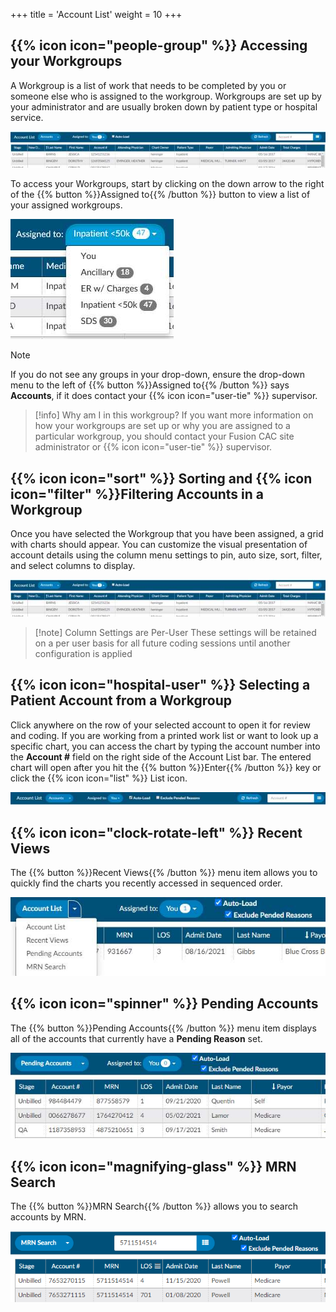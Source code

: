 +++
title = 'Account List'
weight = 10
+++

## {{% icon icon="people-group" %}} Accessing your Workgroups

A Workgroup is a list of work that needs to be completed by you or someone else who is assigned to the 
workgroup. Workgroups are set up by your administrator and are usually broken down by patient type or
hospital service. 

![Account List](image-005.jpg)

To access your Workgroups, start by clicking on the down arrow to the right of the 
{{% button %}}Assigned to{{% /button %}} button to view a list of your assigned workgroups.

![Assigned To](image-012.jpg)

> [!note]
If you do not see any groups in your drop-down, ensure the
drop-down menu to the left of {{% button %}}Assigned to{{% /button %}} says **Accounts**, if it does contact your {{% icon icon="user-tie" %}} supervisor.

> [!info] Why am I in this workgroup?
If you want more information on how your workgroups are set up or why you are assigned to a particular
workgroup, you should contact your Fusion CAC site administrator or {{% icon icon="user-tie" %}} supervisor.

## {{% icon icon="sort" %}} Sorting and  {{% icon icon="filter" %}}Filtering Accounts in a Workgroup

Once you have selected the Workgroup that you have been
assigned, a grid with charts should appear. You can customize
the visual presentation of account details using the column
menu settings to pin, auto size, sort, filter, and select columns to display.

![Account List](image-005.jpg)

> [!note] Column Settings are Per-User
> These settings will be retained on a per user basis for all future coding sessions until another
configuration is applied


## {{% icon icon="hospital-user" %}} Selecting a Patient Account from a Workgroup

Click anywhere on the row of your selected account to open it for review and coding.
If you are working from a printed work list or want to look up a specific chart, you can access the chart
by typing the account number into the **Account #** field on the right side of the Account List bar. The
entered chart will open after you hit the {{% button %}}Enter{{% /button %}} key or click the 
{{% icon icon="list" %}} List icon.

![Account Bar](image-010.jpg)

## {{% icon icon="clock-rotate-left" %}} Recent Views

The {{% button %}}Recent Views{{% /button %}} menu item allows you to quickly find the charts you recently accessed in sequenced
order.

![Recent Views](image-011.jpg)

## {{% icon icon="spinner" %}} Pending Accounts

The {{% button %}}Pending Accounts{{% /button %}} menu item displays all of the accounts that currently have
a **Pending Reason** set.

![Pending Accounts](image-019.jpg)


## {{% icon icon="magnifying-glass" %}} MRN Search

The {{% button %}}MRN Search{{% /button %}} allows you to search accounts by MRN.

![MRN Search](image-020.png)

